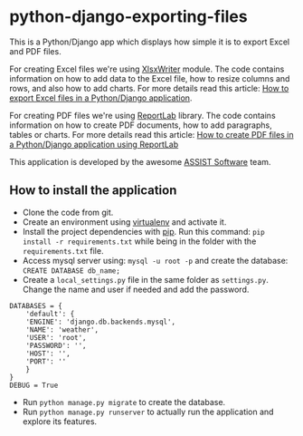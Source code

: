 # python-django-exporting-files

This is a Python/Django app which displays how simple it is to export Excel and PDF files.

For creating Excel files we're using [XlsxWriter](http://xlsxwriter.readthedocs.org/) module. The code contains information on how to add data to the Excel file, how to resize columns and rows, and also how to add charts. For more details read this article: [How to export Excel files in a Python/Django application](http://assist-software.net/blog/how-export-excel-files-pythondjango-application).

For creating PDF files we're using [ReportLab](http://www.reportlab.com/documentation/) library. The code contains information on how to create PDF documents, how to add paragraphs, tables or charts. For more details read this article: [How to create PDF files in a Python/Django application using ReportLab](http://assist-software.net/blog/how-create-pdf-files-python-django-application-using-reportlab)

This application is developed by the awesome [ASSIST Software](http://assist-software.net/) team.

How to install the application
------------------------------

- Clone the code from git.
- Create an environment using [virtualenv](https://virtualenv.pypa.io/en/latest/) and activate it.
- Install the project dependencies with [pip](https://pip.pypa.io/en/latest/installing.html). Run this command: `pip install -r requirements.txt` while being in the folder with the `requirements.txt` file.
- Access mysql server using: `mysql -u root -p` and create the database: `CREATE DATABASE db_name;`
- Create a `local_settings.py` file in the same folder as `settings.py`. Change the name and user if needed and add the password.
```
DATABASES = {
    'default': {
    'ENGINE': 'django.db.backends.mysql',
    'NAME': 'weather',
    'USER': 'root',
    'PASSWORD': '',
    'HOST': '',
    'PORT': ''
    }
}
DEBUG = True
```
- Run `python manage.py migrate` to create the database.
- Run `python manage.py runserver` to actually run the application and explore its features.
